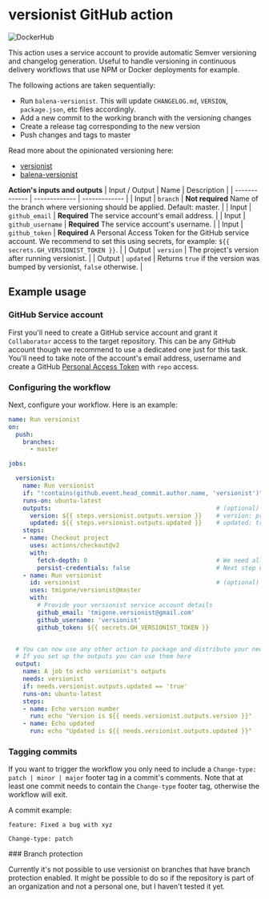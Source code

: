 # versionist GitHub action
![DockerHub](https://img.shields.io/docker/v/tmigone/versionist?sort=semver&logo=docker&logoColor=2496ED&label=Docker+image&color=2496ED&link=https://hub.docker.com/repository/docker/tmigone/versionist)

This action uses a service account to provide automatic Semver versioning and changelog generation. Useful to handle versioning in continuous delivery workflows that use NPM or Docker deployments for example.
 
The following actions are taken sequentially:

- Run `balena-versionist`. This will update `CHANGELOG.md`, `VERSION`, `package.json`, etc files accordingly.
- Add a new commit to the working branch with the versioning changes
- Create a release tag corresponding to the new version
- Push changes and tags to master

Read more about the opinionated versioning here:
- [versionist](https://github.com/balena-io/versionist)
- [balena-versionist](https://github.com/balena-io/balena-versionist)

**Action's inputs and outputs**
| Input / Output | Name | Description |
| ------------- | ------------- | ------------- |
| Input  | `branch` | **Not required** Name of the branch where versioning should be applied. Default: master. | 
| Input  | `github_email` | **Required** The service account's email address. | 
| Input  | `github_username` | **Required** The service account's username. | 
| Input  | `github_token` | **Required** A Personal Access Token for the GitHub service account. We recommend to set this using secrets, for example: `${{ secrets.GH_VERSIONIST_TOKEN }}`. | 
| Output  | `version` | The project's version after running versionist. |
| Output  | `updated` | Returns `true` if the version was bumped by versionist, `false` otherwise. |

## Example usage

### GitHub Service account
First you'll need to create a GitHub service account and grant it `Collaborator` access to the target repository. This can be any GitHub account though we recommend to use a dedicated one just for this task. You'll need to take note of the account's email address, username and create a GitHub [Personal Access Token](https://docs.github.com/en/free-pro-team@latest/github/authenticating-to-github/creating-a-personal-access-token) with `repo` access.

### Configuring the workflow
Next, configure your workflow. Here is an example:

```yaml
name: Run versionist
on:
  push:
    branches:
      - master

jobs:

  versionist:
    name: Run versionist
    if: "!contains(github.event.head_commit.author.name, 'versionist')"   # Ignore push events made by the service account
    runs-on: ubuntu-latest
    outputs:                                              # (optional) Only if you want to use them in next jobs
      version: ${{ steps.versionist.outputs.version }}    # version: project's version after running versionist
      updated: ${{ steps.versionist.outputs.updated }}    # updated: true if the version has been updated
    steps: 
    - name: Checkout project
      uses: actions/checkout@v2
      with:
        fetch-depth: 0                                    # We need all commits and tags
        persist-credentials: false                        # Next step needs to use service account's token
    - name: Run versionist
      id: versionist                                      # (optional) Only needed if using outputs
      uses: tmigone/versionist@master
      with:
        # Provide your versionist service account details
        github_email: 'tmigone.versionist@gmail.com'
        github_username: 'versionist'
        github_token: ${{ secrets.GH_VERSIONIST_TOKEN }}


  # You can now use any other action to package and distribute your new release (NPM, docker, etc)
  # If you set up the outputs you can use them here
  output:
    name: A job to echo versionist's outputs
    needs: versionist
    if: needs.versionist.outputs.updated == 'true'
    runs-on: ubuntu-latest
    steps:
    - name: Echo version number
      run: echo "Version is ${{ needs.versionist.outputs.version }}"
    - name: Echo updated
      run: echo "Updated is ${{ needs.versionist.outputs.updated }}"

```

### Tagging commits

If you want to trigger the workflow you only need to include a `Change-type: patch | minor | major` footer tag in a commit's comments. Note that at least one commit needs to contain the `Change-type` footer tag, otherwise the workflow will exit.

 A commit example:

```
feature: Fixed a bug with xyz

Change-type: patch
```

### Branch protection

Currently it's not possible to use versionist on branches that have branch protection enabled. It might be possible to do so if the repository is part of an organization and not a personal one, but I haven't tested it yet. 
